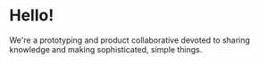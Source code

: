 # Hello!

We're a prototyping and product collaborative devoted to sharing knowledge and making sophisticated, simple things.